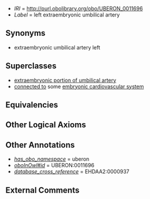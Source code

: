  * *IRI* = http://purl.obolibrary.org/obo/UBERON_0011696
 * *Label* = left extraembryonic umbilical artery

## Synonyms

 * extraembryonic umbilical artery left

## Superclasses

 * [extraembryonic portion of umbilical artery](../../UBERON/93/UBERON_0011693.md)
 * [connected to](../../UBREL/01/UBREL_0000001.md) some [embryonic cardiovascular system](../../UBERON/95/UBERON_0011695.md)

## Equivalencies


## Other Logical Axioms


## Other Annotations

 * *[has_obo_namespace](../../ce/oboInOwl#hasOBONamespace.md)* = uberon
 * *[oboInOwl#id](../../id/oboInOwl#id.md)* = UBERON:0011696
 * *[database_cross_reference](../../ef/oboInOwl#hasDbXref.md)* = EHDAA2:0000937

## External Comments

